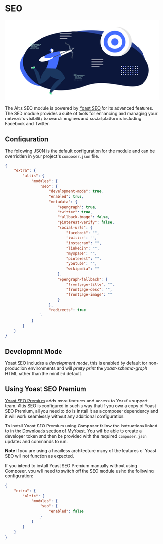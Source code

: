# SEO

![](./assets/banner-seo.png)

The Altis SEO module is powered by [Yoast SEO](https://yoast.com/wordpress/plugins/seo/) for its advanced features. The SEO module provides a suite of tools for enhancing and managing your network's visibility to search engines and social platforms including Facebook and Twitter.

## Configuration

The following JSON is the default configuration for the module and can be overridden in your project's `composer.json` file.

```json
{
	"extra": {
		"altis": {
			"modules": {
				"seo": {
					"development-mode": true,
					"enabled": true,
					"metadata": {
						"opengraph": true,
						"twitter": true,
						"fallback-image": false,
						"pinterest-verify": false,
						"social-urls": {
							"facebook": "",
							"twitter": "",
							"instagram": "",
							"linkedin": "",
							"myspace": "",
							"pinterest": "",
							"youtube": "",
							"wikipedia": ""
						},
						"opengraph-fallback": {
							"frontpage-title": "",
							"frontpage-desc": "",
							"frontpage-image": ""
						}
					},
					"redirects": true
				}
			}
		}
	}
}
```

## Developmnt Mode

Yoast SEO includes a _development mode_, this is enabled by default for non-production environments and will _pretty print_ the _yoast-schema-graph_ HTML rather than the minified default.

## Using Yoast SEO Premium

[Yoast SEO Premium](https://yoast.com/wordpress/plugins/seo/) adds more features and access to Yoast's support team. Altis SEO is configured in such a way that if you own a copy of Yoast SEO Premium, all you need to do is install it as a composer dependency and it will work seamlessly without any additional configuration.

To install Yoast SEO Premium using Composer follow the instructions linked to in the [Downloads section of MyYoast](https://my.yoast.com/downloads). You will be able to create a developer token and then be provided with the required `composer.json` updates and commands to run.

**Note** if you are using a headless architecture many of the features of Yoast SEO will not function as expected.

If you intend to install Yoast SEO Premium manually without using Composer, you will need to switch off the SEO module using the following configuration:

```json
{
	"extra": {
		"altis": {
			"modules": {
				"seo": {
					"enabled": false
				}
			}
		}
	}
}
```
